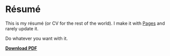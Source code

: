 # Résumé

This is my résumé (or CV for the rest of the world). I make it with [Pages](http://www.apple.com/iwork/pages/) and rarely update it.

Do whatever you want with it.

**[Download PDF](https://github.com/jmschultz/resume/blob/master/Justin%20Murphy%20Resume.pdf?raw=true)**
